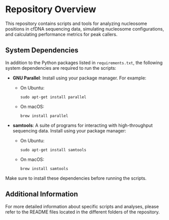 # Repository Overview

This repository contains scripts and tools for analyzing nucleosome positions in cfDNA sequencing data, simulating nucleosome configurations, and calculating performance metrics for peak callers.

## System Dependencies

In addition to the Python packages listed in `requirements.txt`, the following system dependencies are required to run the scripts:

- **GNU Parallel**: Install using your package manager. For example:
  - On Ubuntu:
    ```shell
    sudo apt-get install parallel
    ```
  - On macOS:
    ```shell
    brew install parallel
    ```
  
- **samtools**: A suite of programs for interacting with high-throughput sequencing data. Install using your package manager:
  - On Ubuntu:
    ```shell
    sudo apt-get install samtools
    ```
  - On macOS:
    ```shell
    brew install samtools
    ```
    
Make sure to install these dependencies before running the scripts.


## Additional Information

For more detailed information about specific scripts and analyses, please refer to the README files located in the different folders of the repository.
